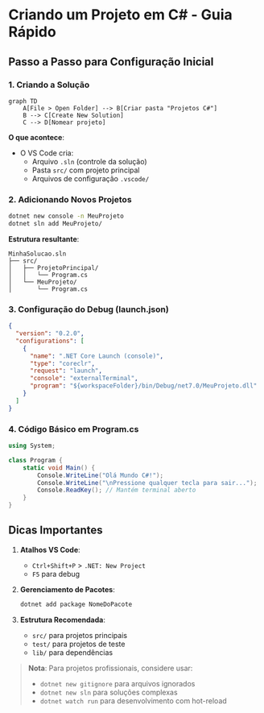 # Criando um Projeto em C# - Guia Rápido

## Passo a Passo para Configuração Inicial

### 1. Criando a Solução

```mermaid
graph TD
    A[File > Open Folder] --> B[Criar pasta "Projetos C#"]
    B --> C[Create New Solution]
    C --> D[Nomear projeto]
```

**O que acontece**:

- O VS Code cria:
  - Arquivo `.sln` (controle da solução)
  - Pasta `src/` com projeto principal
  - Arquivos de configuração `.vscode/`

### 2. Adicionando Novos Projetos

```bash
dotnet new console -n MeuProjeto
dotnet sln add MeuProjeto/
```

**Estrutura resultante**:

```
MinhaSolucao.sln
├── src/
│   ├── ProjetoPrincipal/
│   │   └── Program.cs
│   └── MeuProjeto/
│       └── Program.cs
```

### 3. Configuração do Debug (launch.json)

```json
{
  "version": "0.2.0",
  "configurations": [
    {
      "name": ".NET Core Launch (console)",
      "type": "coreclr",
      "request": "launch",
      "console": "externalTerminal",
      "program": "${workspaceFolder}/bin/Debug/net7.0/MeuProjeto.dll"
    }
  ]
}
```

### 4. Código Básico em Program.cs

```csharp
using System;

class Program {
    static void Main() {
        Console.WriteLine("Olá Mundo C#!");
        Console.WriteLine("\nPressione qualquer tecla para sair...");
        Console.ReadKey(); // Mantém terminal aberto
    }
}
```

## Dicas Importantes

1. **Atalhos VS Code**:

   - `Ctrl+Shift+P` > `.NET: New Project`
   - `F5` para debug

2. **Gerenciamento de Pacotes**:

   ```bash
   dotnet add package NomeDoPacote
   ```

3. **Estrutura Recomendada**:
   - `src/` para projetos principais
   - `test/` para projetos de teste
   - `lib/` para dependências

> **Nota**: Para projetos profissionais, considere usar:
>
> - `dotnet new gitignore` para arquivos ignorados
> - `dotnet new sln` para soluções complexas
> - `dotnet watch run` para desenvolvimento com hot-reload
